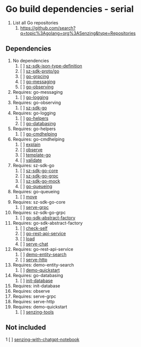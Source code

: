 # Go build dependencies - serial

1. List all Go repositories
    1. <https://github.com/search?q=topic%3Agolang+org%3ASenzing&type=Repositories>

## Dependencies

1. No dependencies
    1. [ ] [sz-sdk-json-type-definition](https://github.com/senzing-garage/sz-sdk-json-type-definition)
    1. [ ] [sz-sdk-proto/go](https://github.com/senzing-garage/sz-sdk-proto/go)
    1. [ ] [go-grpcing](https://github.com/senzing-garage/go-grpcing)
    1. [ ] [go-messaging](https://github.com/senzing-garage/go-messaging)
    1. [ ] [go-observing](https://github.com/senzing-garage/go-observing)
1. Requires: go-messaging
    1. [ ] [go-logging](https://github.com/senzing-garage/go-logging)
1. Requires: go-observing
    1. [ ] [sz-sdk-go](https://github.com/senzing-garage/sz-sdk-go)
1. Requires: go-logging
    1. [ ] [go-helpers](https://github.com/senzing-garage/go-helpers)
    1. [ ] [go-databasing](https://github.com/senzing-garage/go-databasing)
1. Requires: go-helpers
    1. [ ] [go-cmdhelping](https://github.com/senzing-garage/go-cmdhelping)
1. Requires: go-cmdhelping
    1. [ ] [explain](https://github.com/senzing-garage/explain)
    1. [ ] [observe](https://github.com/senzing-garage/observe)
    1. [ ] [template-go](https://github.com/senzing-garage/template-go)
    1. [ ] [validate](https://github.com/senzing-garage/validate)
1. Requires: sz-sdk-go
    1. [ ] [sz-sdk-go-core](https://github.com/senzing-garage/sz-sdk-go-core)
    1. [ ] [sz-sdk-go-grpc](https://github.com/senzing-garage/sz-sdk-go-grpc)
    1. [ ] [sz-sdk-go-mock](https://github.com/senzing-garage/sz-sdk-go-mock)
    1. [ ] [go-queueing](https://github.com/senzing-garage/go-queueing)
1. Requires: go-queueing
    1. [ ] [move](https://github.com/senzing-garage/move)
1. Requires: sz-sdk-go-core
    1. [ ] [serve-grpc](https://github.com/senzing-garage/serve-grpc)
1. Requires: sz-sdk-go-grpc
    1. [ ] [go-sdk-abstract-factory](https://github.com/senzing-garage/go-sdk-abstract-factory)
1. Requires: go-sdk-abstract-factory
    1. [ ] [check-self](https://github.com/senzing-garage/check-self)
    1. [ ] [go-rest-api-service](https://github.com/senzing-garage/go-rest-api-service)
    1. [ ] [load](https://github.com/senzing-garage/load)
    1. [ ] [serve-chat](https://github.com/senzing-garage/serve-chat)
1. Requires: go-rest-api-service
    1. [ ] [demo-entity-search](https://github.com/senzing-garage/demo-entity-search)
    1. [ ] [serve-http](https://github.com/senzing-garage/serve-http)
1. Requires: demo-entity-search
    1. [ ] [demo-quickstart](https://github.com/senzing-garage/demo-quickstart)
1. Requires: go-databasing
    1. [ ] [init-database](https://github.com/senzing-garage/init-database)
1. Requires: init-database
1. Requires: observe
1. Requires: serve-grpc
1. Requires: serve-http
1. Requires: demo-quickstart
    1. [ ] [senzing-tools](https://github.com/senzing-garage/senzing-tools)

## Not included

1 [ ] [senzing-with-chatgpt-notebook](https://github.com/senzing-garage/senzing-with-chatgpt-notebook)
